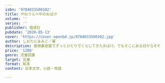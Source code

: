 ```yaml
---
isbn: '9784033500102'
title: やねうらべやのおばけ
volume: ''
series: ''
publisher: 偕成社
pubdate: '2020-05-13'
cover: 'https://cover.openbd.jp/9784033500102.jpg'
author: しおたにまみこ／著
description: 屋根裏部屋でずっとひとりでくらしてきたおばけ。でもそこにある日からその家の小さな女の子が来るようになって……。
price: '1200'
genre: 児童図書
target: 児童
format: 絵本
content: 日本文学、小説・物語

---
```

